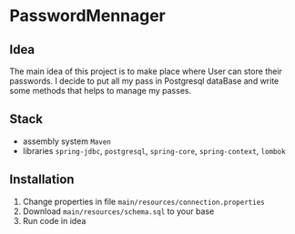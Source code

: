 # PasswordMennager

## Idea

The main idea of this project is to make place where User can store their passwords.
I decide to put all my pass in Postgresql dataBase and write some methods that helps to manage my passes.

## Stack

- assembly system
`Maven`
- libraries
`spring-jdbc`, `postgresql`, `spring-core`, `spring-context`, `lombok`

## Installation 

1. Change properties in file `main/resources/connection.properties`
2. Download `main/resources/schema.sql` to your base
3. Run code in idea

